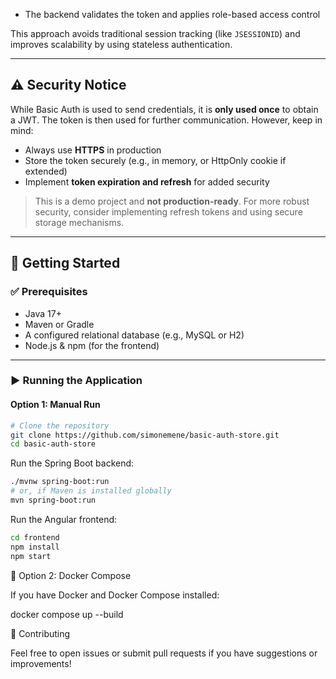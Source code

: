 - The backend validates the token and applies role-based access control

This approach avoids traditional session tracking (like `JSESSIONID`) and improves scalability by using stateless authentication.

---

## ⚠️ Security Notice

While Basic Auth is used to send credentials, it is **only used once** to obtain a JWT. The token is then used for further communication. However, keep in mind:

- Always use **HTTPS** in production
- Store the token securely (e.g., in memory, or HttpOnly cookie if extended)
- Implement **token expiration and refresh** for added security

> This is a demo project and **not production-ready**. For more robust security, consider implementing refresh tokens and using secure storage mechanisms.

---

## 🚀 Getting Started

### ✅ Prerequisites

- Java 17+
- Maven or Gradle
- A configured relational database (e.g., MySQL or H2)
- Node.js & npm (for the frontend)

---

### ▶️ Running the Application

#### Option 1: Manual Run

```bash
# Clone the repository
git clone https://github.com/simonemene/basic-auth-store.git
cd basic-auth-store
```

Run the Spring Boot backend:

```bash
./mvnw spring-boot:run
# or, if Maven is installed globally
mvn spring-boot:run
```

Run the Angular frontend:

```bash
cd frontend
npm install
npm start
```

🐳 Option 2: Docker Compose

If you have Docker and Docker Compose installed:

docker compose up --build

🤝 Contributing

Feel free to open issues or submit pull requests if you have suggestions or improvements!

